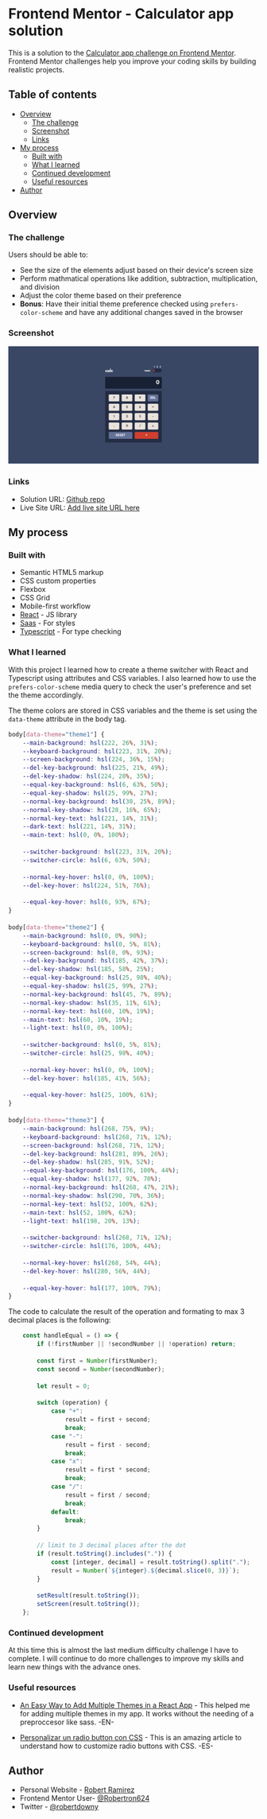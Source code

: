 # Frontend Mentor - Calculator app solution

This is a solution to the [Calculator app challenge on Frontend Mentor](https://www.frontendmentor.io/challenges/calculator-app-9lteq5N29). Frontend Mentor challenges help you improve your coding skills by building realistic projects.

## Table of contents

-   [Overview](#overview)
    -   [The challenge](#the-challenge)
    -   [Screenshot](#screenshot)
    -   [Links](#links)
-   [My process](#my-process)
    -   [Built with](#built-with)
    -   [What I learned](#what-i-learned)
    -   [Continued development](#continued-development)
    -   [Useful resources](#useful-resources)
-   [Author](#author)

## Overview

### The challenge

Users should be able to:

-   See the size of the elements adjust based on their device's screen size
-   Perform mathmatical operations like addition, subtraction, multiplication, and division
-   Adjust the color theme based on their preference
-   **Bonus**: Have their initial theme preference checked using `prefers-color-scheme` and have any additional changes saved in the browser

### Screenshot

![](./screenshot.png)

### Links

-   Solution URL: [Github repo](https://github.com/Robertron624/calculator-app-with-themes)
-   Live Site URL: [Add live site URL here](https://your-live-site-url.com)

## My process

### Built with

-   Semantic HTML5 markup
-   CSS custom properties
-   Flexbox
-   CSS Grid
-   Mobile-first workflow
-   [React](https://reactjs.org/) - JS library
-   [Saas](https://sass-lang.com/) - For styles
-   [Typescript](https://www.typescriptlang.org/) - For type checking

### What I learned

With this project I learned how to create a theme switcher with React and Typescript using attributes and CSS variables. I also learned how to use the `prefers-color-scheme` media query to check the user's preference and set the theme accordingly.

The theme colors are stored in CSS variables and the theme is set using the `data-theme` attribute in the body tag.
```css
body[data-theme="theme1"] {
    --main-background: hsl(222, 26%, 31%);
    --keyboard-background: hsl(223, 31%, 20%);
    --screen-background: hsl(224, 36%, 15%);
    --del-key-background: hsl(225, 21%, 49%);
    --del-key-shadow: hsl(224, 28%, 35%);
    --equal-key-background: hsl(6, 63%, 50%);
    --equal-key-shadow: hsl(25, 99%, 27%);
    --normal-key-background: hsl(30, 25%, 89%);
    --normal-key-shadow: hsl(28, 16%, 65%);
    --normal-key-text: hsl(221, 14%, 31%);
    --dark-text: hsl(221, 14%, 31%);
    --main-text: hsl(0, 0%, 100%);

    --switcher-background: hsl(223, 31%, 20%);
    --switcher-circle: hsl(6, 63%, 50%);

    --normal-key-hover: hsl(0, 0%, 100%);
    --del-key-hover: hsl(224, 51%, 76%);

    --equal-key-hover: hsl(6, 93%, 67%);
}

body[data-theme="theme2"] {
    --main-background: hsl(0, 0%, 90%);
    --keyboard-background: hsl(0, 5%, 81%);
    --screen-background: hsl(0, 0%, 93%);
    --del-key-background: hsl(185, 42%, 37%);
    --del-key-shadow: hsl(185, 58%, 25%);
    --equal-key-background: hsl(25, 98%, 40%);
    --equal-key-shadow: hsl(25, 99%, 27%);
    --normal-key-background: hsl(45, 7%, 89%);
    --normal-key-shadow: hsl(35, 11%, 61%);
    --normal-key-text: hsl(60, 10%, 19%);
    --main-text: hsl(60, 10%, 19%);
    --light-text: hsl(0, 0%, 100%);

    --switcher-background: hsl(0, 5%, 81%);
    --switcher-circle: hsl(25, 98%, 40%);

    --normal-key-hover: hsl(0, 0%, 100%);
    --del-key-hover: hsl(185, 41%, 56%);

    --equal-key-hover: hsl(25, 100%, 61%);
}

body[data-theme="theme3"] {
    --main-background: hsl(268, 75%, 9%);
    --keyboard-background: hsl(268, 71%, 12%);
    --screen-background: hsl(268, 71%, 12%);
    --del-key-background: hsl(281, 89%, 26%);
    --del-key-shadow: hsl(285, 91%, 52%);
    --equal-key-background: hsl(176, 100%, 44%);
    --equal-key-shadow: hsl(177, 92%, 70%);
    --normal-key-background: hsl(268, 47%, 21%);
    --normal-key-shadow: hsl(290, 70%, 36%);
    --normal-key-text: hsl(52, 100%, 62%);
    --main-text: hsl(52, 100%, 62%);
    --light-text: hsl(198, 20%, 13%);

    --switcher-background: hsl(268, 71%, 12%);
    --switcher-circle: hsl(176, 100%, 44%);

    --normal-key-hover: hsl(268, 54%, 44%);
    --del-key-hover: hsl(280, 56%, 44%);

    --equal-key-hover: hsl(177, 100%, 79%);
}
```

The code to calculate the result of the operation and formating to max 3 decimal places is the following:
```ts
    const handleEqual = () => {
        if (!firstNumber || !secondNumber || !operation) return;

        const first = Number(firstNumber);
        const second = Number(secondNumber);

        let result = 0;

        switch (operation) {
            case "+":
                result = first + second;
                break;
            case "-":
                result = first - second;
                break;
            case "x":
                result = first * second;
                break;
            case "/":
                result = first / second;
                break;
            default:
                break;
        }

        // limit to 3 decimal places after the dot
        if (result.toString().includes(".")) {
            const [integer, decimal] = result.toString().split(".");
            result = Number(`${integer}.${decimal.slice(0, 3)}`);
        }

        setResult(result.toString());
        setScreen(result.toString());
    };
```

### Continued development

At this time this is almost the last medium difficulty challenge I have to complete. I will continue to do more challenges to improve my skills and learn new things with the advance ones.

### Useful resources

-   [An Easy Way to Add Multiple Themes in a React App](https://javascript.plainenglish.io/easy-way-to-add-multiple-themes-in-react-app-ff45eeca67cb) - This helped me for adding multiple themes in my app. It works without the needing of a preproccesor like sass. -EN-

-   [Personalizar un radio button con CSS](https://www.antofernandez.com/personalizar-radio-buttons-css/) - This is an amazing article to understand how to customize radio buttons with CSS. -ES-

## Author

-   Personal Website - [Robert Ramirez](https://robert-ramirez.netlify.app)
-   Frontend Mentor User- [@Robertron624](https://www.frontendmentor.io/profile/Robertron624)
-   Twitter - [@robertdowny](https://www.twitter.com/robertdowny)